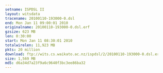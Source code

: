 ```yaml
---
setname: ISPDSL II
layout: witsdata
tracename: 20100110-193000-0.dsl
end: Mon Jan 11 09:00:01 2010
originalname: 20100110-193000-0.dsl.erf
gzsize: 623 MB
len: 0:30:00
start: Mon Jan 11 08:30:01 2010
totalwirelen: 11,923 MB
pkts: 20 million
download: ftp://wits.cs.waikato.ac.nz/ispdsl/2/20100110-193000-0.dsl.erf.gz
size: 1,569 MB
md5: d6a34d7a23f9a6c9640f3bc3ee86ba32
---
```

